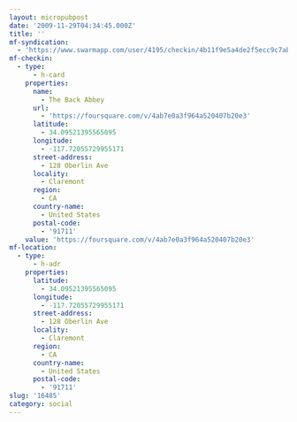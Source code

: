 ```yaml
---
layout: micropubpost
date: '2009-11-29T04:34:45.000Z'
title: ''
mf-syndication:
  - 'https://www.swarmapp.com/user/4195/checkin/4b11f9e5a4de2f5ecc9c7abb'
mf-checkin:
  - type:
      - h-card
    properties:
      name:
        - The Back Abbey
      url:
        - 'https://foursquare.com/v/4ab7e0a3f964a520407b20e3'
      latitude:
        - 34.09521395565095
      longitude:
        - -117.72055729955171
      street-address:
        - 128 Oberlin Ave
      locality:
        - Claremont
      region:
        - CA
      country-name:
        - United States
      postal-code:
        - '91711'
    value: 'https://foursquare.com/v/4ab7e0a3f964a520407b20e3'
mf-location:
  - type:
      - h-adr
    properties:
      latitude:
        - 34.09521395565095
      longitude:
        - -117.72055729955171
      street-address:
        - 128 Oberlin Ave
      locality:
        - Claremont
      region:
        - CA
      country-name:
        - United States
      postal-code:
        - '91711'
slug: '16485'
category: social
---
```

